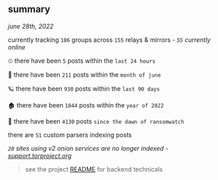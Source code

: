 
## summary
_june 28th, 2022_

currently tracking `106` groups across `155` relays & mirrors - _`55` currently online_

⏲ there have been `5` posts within the `last 24 hours`

🦈 there have been `211` posts within the `month of june`

🪐 there have been `930` posts within the `last 90 days`

🏚 there have been `1844` posts within the `year of 2022`

🦕 there have been `4130` posts `since the dawn of ransomwatch`

there are `51` custom parsers indexing posts

_`20` sites using v2 onion services are no longer indexed - [support.torproject.org](https://support.torproject.org/onionservices/v2-deprecation/)_

> see the project [README](https://github.com/joshhighet/ransomwatch#ransomwatch--) for backend technicals
